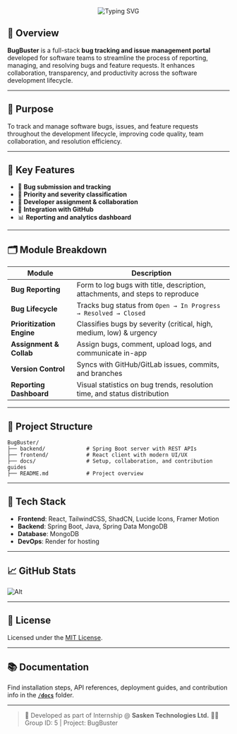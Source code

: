 <div align="center">
  <img src="https://readme-typing-svg.herokuapp.com?font=Poppins&weight=700&size=30&pause=200&color=5B57C1&center=true&vCenter=true&width=435&lines=Bug+Buster;Bug+Tracking+Portal" alt="Typing SVG" />
</div>

## 🚀 Overview

**BugBuster** is a full-stack **bug tracking and issue management portal** developed for software teams to streamline the process of reporting, managing, and resolving bugs and feature requests. It enhances collaboration, transparency, and productivity across the software development lifecycle.

---

## 🎯 Purpose

To track and manage software bugs, issues, and feature requests throughout the development lifecycle, improving code quality, team collaboration, and resolution efficiency.

---

## 🧩 Key Features

- 🐞 **Bug submission and tracking**
- 🚦 **Priority and severity classification**
- 👥 **Developer assignment & collaboration**
- 🔗 **Integration with GitHub**
- 📊 **Reporting and analytics dashboard**

---

## 🗂️ Module Breakdown

| Module                     | Description                                                                 |
|---------------------------|-----------------------------------------------------------------------------|
| **Bug Reporting**         | Form to log bugs with title, description, attachments, and steps to reproduce |
| **Bug Lifecycle**         | Tracks bug status from `Open → In Progress → Resolved → Closed`             |
| **Prioritization Engine** | Classifies bugs by severity (critical, high, medium, low) & urgency         |
| **Assignment & Collab**   | Assign bugs, comment, upload logs, and communicate in-app                   |
| **Version Control**       | Syncs with GitHub/GitLab issues, commits, and branches                      |
| **Reporting Dashboard**   | Visual statistics on bug trends, resolution time, and status distribution   |

---

## 📁 Project Structure

```plaintext
BugBuster/
├── backend/             # Spring Boot server with REST APIs
├── frontend/            # React client with modern UI/UX
├── docs/                # Setup, collaboration, and contribution guides
├── README.md            # Project overview
````

---

## 🔧 Tech Stack

* **Frontend**: React, TailwindCSS, ShadCN, Lucide Icons, Framer Motion
* **Backend**: Spring Boot, Java, Spring Data MongoDB
* **Database**: MongoDB
* **DevOps**: Render for hosting

---

## 📈 GitHub Stats

![Alt](https://repobeats.axiom.co/api/embed/9477545ffd7b42c5f0c0b6bed17b5c9c166b37fa.svg "Repobeats analytics image")

---

## 📄 License

Licensed under the [MIT License](./LICENSE).

---

## 📚 Documentation

Find installation steps, API references, deployment guides, and contribution info in the [**`/docs`**](./docs) folder.

---

> 👥 Developed as part of Internship @ **Sasken Technologies Ltd.**
> 🧑‍💻 Group ID: 5 | Project: BugBuster 
